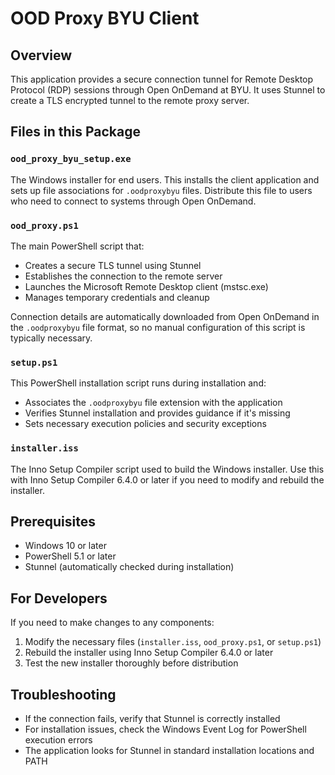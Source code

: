 # OOD Proxy BYU Client

## Overview
This application provides a secure connection tunnel for Remote Desktop Protocol (RDP) sessions through Open OnDemand at BYU. It uses Stunnel to create a TLS encrypted tunnel to the remote proxy server.

## Files in this Package

### `ood_proxy_byu_setup.exe`
The Windows installer for end users. This installs the client application and sets up file associations for `.oodproxybyu` files. Distribute this file to users who need to connect to systems through Open OnDemand.

### `ood_proxy.ps1`
The main PowerShell script that:
- Creates a secure TLS tunnel using Stunnel
- Establishes the connection to the remote server
- Launches the Microsoft Remote Desktop client (mstsc.exe)
- Manages temporary credentials and cleanup

Connection details are automatically downloaded from Open OnDemand in the `.oodproxybyu` file format, so no manual configuration of this script is typically necessary.

### `setup.ps1`
This PowerShell installation script runs during installation and:
- Associates the `.oodproxybyu` file extension with the application
- Verifies Stunnel installation and provides guidance if it's missing
- Sets necessary execution policies and security exceptions

### `installer.iss`
The Inno Setup Compiler script used to build the Windows installer. Use this with Inno Setup Compiler 6.4.0 or later if you need to modify and rebuild the installer.

## Prerequisites
- Windows 10 or later
- PowerShell 5.1 or later
- Stunnel (automatically checked during installation)

## For Developers
If you need to make changes to any components:
1. Modify the necessary files (`installer.iss`, `ood_proxy.ps1`, or `setup.ps1`)
2. Rebuild the installer using Inno Setup Compiler 6.4.0 or later
3. Test the new installer thoroughly before distribution

## Troubleshooting
- If the connection fails, verify that Stunnel is correctly installed
- For installation issues, check the Windows Event Log for PowerShell execution errors
- The application looks for Stunnel in standard installation locations and PATH
